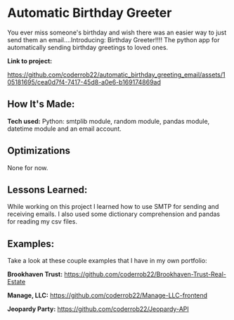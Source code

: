 # Automatic Birthday Greeter

You ever miss someone's birthday and wish there was an easier way to just send them an email....Introducing: Birthday Greeter!!!! The python app for automatically sending birthday greetings to loved ones. 

**Link to project:** 

https://github.com/coderrob22/automatic_birthday_greeting_email/assets/105181695/cea0d7f4-7417-45d8-a0e6-b169174869ad

## How It's Made:

**Tech used:** Python: smtplib module, random module, pandas module, datetime module and an email account.


## Optimizations

None for now.

## Lessons Learned:

While working on this project I learned how to use SMTP for sending and receiving emails. I also used some dictionary comprehension and pandas for reading my csv files.

## Examples:

Take a look at these couple examples that I have in my own portfolio:

**Brookhaven Trust:** https://github.com/coderrob22/Brookhaven-Trust-Real-Estate

**Manage, LLC:** https://github.com/coderrob22/Manage-LLC-frontend

**Jeopardy Party:** https://github.com/coderrob22/Jeopardy-API
